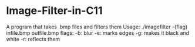 # Image-Filter-in-C11
A program that takes .bmp files and filters them
Usage: ./imagefilter -(flag) infile.bmp outfile.bmp
flags:
-b: blur
-e: marks edges
-g: makes it black and white
-r: reflects them
